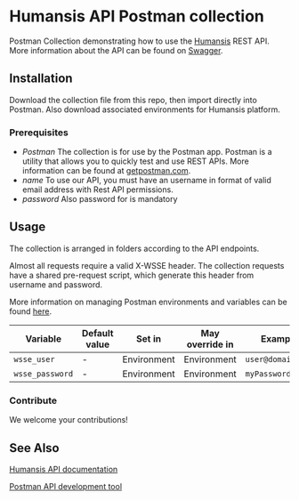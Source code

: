 # Humansis API Postman collection

Postman Collection demonstrating how to use the [Humansis](https://www.humansis.org) REST API.
More information about the API can be found on [Swagger](https://api-demo.humansis.org/swg/doc).

## Installation

Download the collection file from this repo, then import directly into Postman. Also download associated environments for Humansis platform.

### Prerequisites

- *Postman* The collection is for use by the Postman app. Postman is a utility that allows you to quickly test and use REST APIs. More information can be found at [getpostman.com](https://www.getpostman.com/).
- *name* To use our API, you must have an username in format of valid email address with Rest API permissions.
- *password* Also password for is mandatory


## Usage

The collection is arranged in folders according to the API endpoints.

Almost all requests require a valid X-WSSE header.  The collection requests have a shared pre-request script, which generate this header from username and password.

More information on managing Postman environments and variables can be found [here](https://www.getpostman.com/docs/v6/postman/environments_and_globals/variables).

|Variable       |Default value               |Set in         |May override in  |Example            |
|---------------|----------------------------|---------------|-----------------|-------------------|
|`wsse_user` 	|-                           |Environment    |Environment      |`user@domain.org`  |
|`wsse_password`|- 				       	     |Environment    |Environment      |`myPassword`       |

### Contribute

We welcome your contributions!  


## See Also

[Humansis API documentation](https://api-demo.humansis.org/swg/doc)

[Postman API development tool](https://www.getpostman.com/)